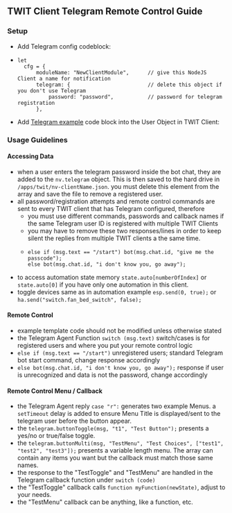 ## TWIT Client Telegram Remote Control Guide
### Setup
- Add Telegram config codeblock: 
- ```
  let
    cfg = {
        moduleName: "NewClientModule",      // give this NodeJS Client a name for notification
        telegram: {                         // delete this object if you don't use Telegram
            password: "password",           // password for telegram registration
        },
  ```
- Add [Telegram example](https://github.com/ThingWerks/ThingWerks-IoT-Framework/blob/main/Client/telegram-example.js) code block into the User Object in TWIT Client: 

### Usage Guidelines
#### Accessing Data
- when a user enters the telegram password inside the bot chat, they are added to the `nv.telegram` object. This is then saved to the hard drive in `/apps/twit/nv-clientName.json`. you must delete this element from the array and save the file to remove a registered user.
- all password/registration attempts and remote control commands are sent to every TWIT client that has Telegram configured, therefore
  - you must use different commands, passwords and callback names if  the same Telegram user ID is registered with multiple TWIT Clients
  - you may have to remove these two responses/lines in order to keep silent the replies from multiple TWIT clients a the same time.
  - ```
    else if (msg.text == "/start") bot(msg.chat.id, "give me the passcode");
    else bot(msg.chat.id, "i don't know you, go away");
    ```
- to access automation state memory `state.auto[numberOfIndex]` or `state.auto[0]` if you have only one automation in this client.
- toggle devices same as in automation example `esp.send(0, true);` or `ha.send("switch.fan_bed_switch", false);`


#### Remote Control
- example template code should not be modified unless otherwise stated
- the Telegram Agent Function `switch (msg.text)` switch/cases is for registered users and where you put your remote control logic
- `else if (msg.text == "/start")` unregistered users; standard Telegram bot start command, change response accordingly
- `else bot(msg.chat.id, "i don't know you, go away");` response if user is unrecognized and data is not the password, change accordingly

#### Remote Control Menu / Callback
- the Telegram Agent reply `case "r":` generates two example Menus. a `setTimeout` delay is added to ensure Menu Title is displayed/sent to the telegram user before the button appear.
- the `telegram.buttonToggle(msg, "t1", "Test Button");` presents a yes/no or true/false toggle.
- the `telegram.buttonMulti(msg, "TestMenu", "Test Choices", ["test1", "test2", "test3"]);` presents a variable length menu. The array can contain any items you want but the callback must match those same names.
- the response to the "TestToggle" and "TestMenu" are handled in the Telegram callback function under `switch (code)`
- the "TestToggle" callback calls `function myFunction(newState)`, adjust to your needs.
- the "TestMenu" callback can be anything, like a function, etc.
